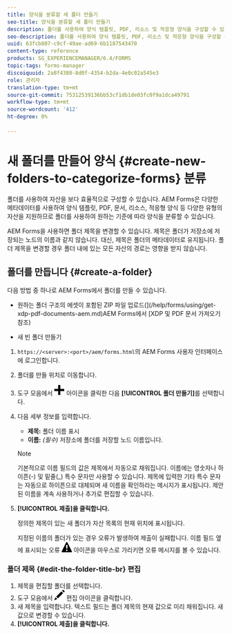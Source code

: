 ```yaml
---
title: 양식을 분류할 새 폴더 만들기
seo-title: 양식을 분류할 새 폴더 만들기
description: 폴더를 사용하여 양식 템플릿, PDF, 리소스 및 적응형 양식을 구성할 수 있습니다.
seo-description: 폴더를 사용하여 양식 템플릿, PDF, 리소스 및 적응형 양식을 구성할 수 있습니다.
uuid: 63fcb807-c9cf-49ae-ad69-6b1187543470
content-type: reference
products: SG_EXPERIENCEMANAGER/6.4/FORMS
topic-tags: forms-manager
discoiquuid: 2a8f4380-8d0f-4354-b2da-4e0c02a545e3
role: 관리자
translation-type: tm+mt
source-git-commit: 75312539136bb53cf1db1de03fc0f9a1dca49791
workflow-type: tm+mt
source-wordcount: '412'
ht-degree: 0%

---
```



# 새 폴더를 만들어 양식 {#create-new-folders-to-categorize-forms} 분류

폴더를 사용하여 자산을 보다 효율적으로 구성할 수 있습니다. AEM Forms은 다양한 메타데이터를 사용하여 양식 템플릿, PDF, 문서, 리소스, 적응형 양식 등 다양한 유형의 자산을 지원하므로 폴더를 사용하여 원하는 기준에 따라 양식을 분류할 수 있습니다.

AEM Forms을 사용하면 폴더 제목을 변경할 수 있습니다. 제목은 폴더가 저장소에 저장되는 노드의 이름과 같지 않습니다. 대신, 제목은 폴더의 메타데이터로 유지됩니다. 폴더 제목을 변경할 경우 폴더 내에 있는 모든 자산의 경로는 영향을 받지 않습니다.

## 폴더를 만듭니다 {#create-a-folder}

다음 방법 중 하나로 AEM Forms에서 폴더를 만들 수 있습니다.

* 원하는 폴더 구조의 에셋이 포함된 ZIP 파일 업로드(](/help/forms/using/get-xdp-pdf-documents-aem.md)AEM Forms에서 [XDP 및 PDF 문서 가져오기 참조)

* 새 빈 폴더 만들기

1. `https://<server>:<port>/aem/forms.html`의 AEM Forms 사용자 인터페이스에 로그인합니다.
1. 폴더를 만들 위치로 이동합니다.
1. 도구 모음에서 ![aem6forms_add](assets/aem6forms_add.png) 아이콘을 클릭한 다음 **[!UICONTROL 폴더 만들기]**&#x200B;를 선택합니다.

1. 다음 세부 정보를 입력합니다.

   * **제목:** 폴더 이름 표시
   * **이름:** *(필수)* 저장소에 폴더를 저장할 노드 이름입니다.

   >[!NOTE]
   >
   >기본적으로 이름 필드의 값은 제목에서 자동으로 채워집니다. 이름에는 영숫자나 하이픈(-) 및 밑줄(_) 특수 문자만 사용할 수 있습니다. 제목에 입력한 기타 특수 문자는 자동으로 하이픈으로 대체되며 새 이름을 확인하라는 메시지가 표시됩니다. 제안된 이름을 계속 사용하거나 추가로 편집할 수 있습니다.

1. **[!UICONTROL 제출]을 클릭합니다.**

   정의한 제목이 있는 새 폴더가 자산 목록의 현재 위치에 표시됩니다.

   지정된 이름의 폴더가 있는 경우 오류가 발생하여 제출이 실패합니다. 이름 필드 옆에 표시되는 오류 ![aem6forms_error_alert](assets/aem6forms_error_alert.png) 아이콘을 마우스로 가리키면 오류 메시지를 볼 수 있습니다.

### 폴더 제목 {#edit-the-folder-title-br} 편집

1. 제목을 편집할 폴더를 선택합니다.
1. 도구 모음에서 ![aem6forms_edit](assets/aem6forms_edit.png) 편집 아이콘을 클릭합니다.
1. 새 제목을 입력합니다. 텍스트 필드는 폴더 제목의 현재 값으로 미리 채워집니다. 새 값으로 변경할 수 있습니다.
1. **[!UICONTROL 제출]을 클릭합니다.**

